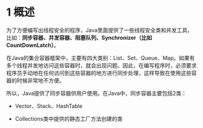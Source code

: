 # 1 概述

​		为了方便编写出线程安全的程序，Java里面提供了一些线程安全类和并发工具，比如：**同步容器、并发容器、阻塞队列、Synchronizer（比如CountDownLatch）**。

​		在Java的集合容器框架中，主要有四大类别：List、Set、Queue、Map。如果有多个线程并发地访问这些容器时，就会出现问题。因此，在编写程序时，必须要求程序员手动地在任何访问到这些容器的地方进行同步处理，这样导致在使用这些容器的时候非常地不方便。

​		所以，Java提供了同步容器供用户使用。在Java中，同步容器主要包括2类：

* Vector、Stack、HashTable

* Collections类中提供的静态工厂方法创建的类